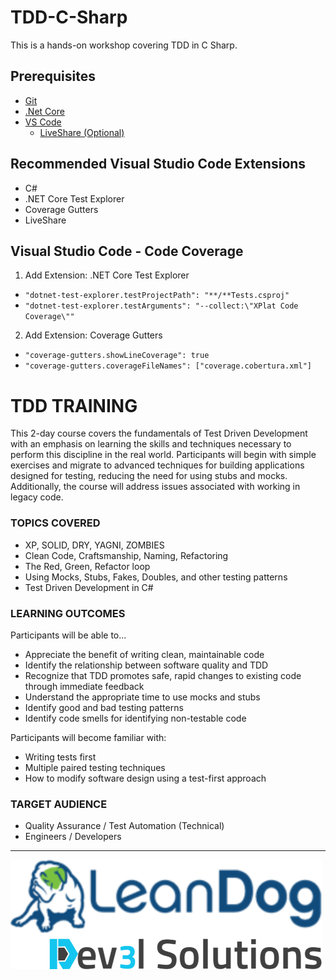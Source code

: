 # TDD-C-Sharp

This is a hands-on workshop covering TDD in C Sharp.

## Prerequisites

- [Git](https://github.com/)
- [.Net Core](https://dotnet.microsoft.com/en-us/download/)
- [VS Code](https://code.visualstudio.com/)
  - [LiveShare (Optional)](https://code.visualstudio.com/learn/collaboration/live-share)

## Recommended Visual Studio Code Extensions

- C#
- .NET Core Test Explorer
- Coverage Gutters
- LiveShare

## Visual Studio Code - Code Coverage

1. Add Extension: .NET Core Test Explorer
  - `"dotnet-test-explorer.testProjectPath": "**/**Tests.csproj"`
  - `"dotnet-test-explorer.testArguments": "--collect:\"XPlat Code Coverage\""`

2. Add Extension: Coverage Gutters
  - `"coverage-gutters.showLineCoverage": true`
  - `"coverage-gutters.coverageFileNames": ["coverage.cobertura.xml"]`


# TDD TRAINING

This 2-day course covers the fundamentals of Test Driven Development with an emphasis on learning the skills and techniques necessary to perform this discipline in the real world. Participants will begin with simple exercises and migrate to advanced techniques for building applications designed for testing, reducing the need for using stubs and mocks. Additionally, the course will address issues associated with working in legacy code.

### TOPICS COVERED

- XP, SOLID, DRY, YAGNI, ZOMBIES
- Clean Code, Craftsmanship, Naming, Refactoring
- The Red, Green, Refactor loop
- Using Mocks, Stubs, Fakes, Doubles, and other testing patterns
- Test Driven Development in C#

### LEARNING OUTCOMES

Participants will be able to...

- Appreciate the benefit of writing clean, maintainable code
- Identify the relationship between software quality and TDD
- Recognize that TDD promotes safe, rapid changes to existing code through immediate feedback
- Understand the appropriate time to use mocks and stubs
- Identify good and bad testing patterns
- Identify code smells for identifying non-testable code

Participants will become familiar with:

- Writing tests first
- Multiple paired testing techniques
- How to modify software design using a test-first approach

### TARGET AUDIENCE

- Quality Assurance / Test Automation (Technical)
- Engineers / Developers


---

![](/assets/dev3l-solutions-logo-lean-dog.png)
